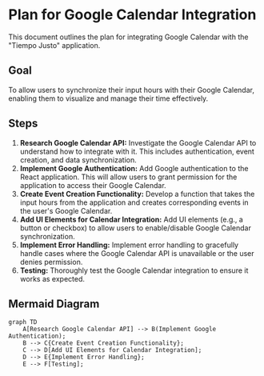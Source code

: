 # Plan for Google Calendar Integration

This document outlines the plan for integrating Google Calendar with the "Tiempo Justo" application.

## Goal

To allow users to synchronize their input hours with their Google Calendar, enabling them to visualize and manage their time effectively.

## Steps

1.  **Research Google Calendar API:** Investigate the Google Calendar API to understand how to integrate with it. This includes authentication, event creation, and data synchronization.
2.  **Implement Google Authentication:** Add Google authentication to the React application. This will allow users to grant permission for the application to access their Google Calendar.
3.  **Create Event Creation Functionality:** Develop a function that takes the input hours from the application and creates corresponding events in the user's Google Calendar.
4.  **Add UI Elements for Calendar Integration:** Add UI elements (e.g., a button or checkbox) to allow users to enable/disable Google Calendar synchronization.
5.  **Implement Error Handling:** Implement error handling to gracefully handle cases where the Google Calendar API is unavailable or the user denies permission.
6.  **Testing:** Thoroughly test the Google Calendar integration to ensure it works as expected.

## Mermaid Diagram

```mermaid
graph TD
    A[Research Google Calendar API] --> B(Implement Google Authentication);
    B --> C{Create Event Creation Functionality};
    C --> D[Add UI Elements for Calendar Integration];
    D --> E{Implement Error Handling};
    E --> F[Testing];